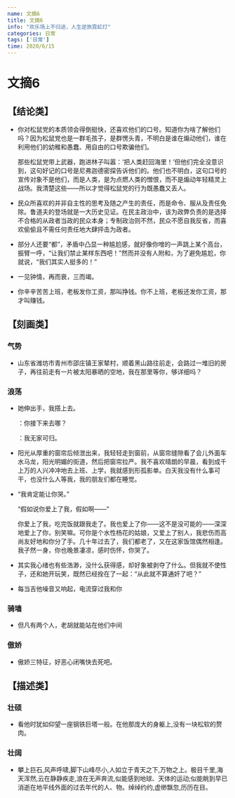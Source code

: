 ```yaml
---
name: 文摘6
title: 文摘6
info: "欢乐场上不归途，人生逆旅霓虹灯"
categories: 日常
tags: ['日常']
time: 2020/6/15
---
```


# 文摘6

## 【结论类】

- 你对松鼠党的本质领会得倒挺快，还喜欢他们的口号。知道你为啥了解他们吗？因为松鼠党也是一群毛孩子，是群愣头青，不明白是谁在煽动他们，谁在利用他们的幼稚和愚蠢、用自由的口号欺骗他们。

  那些松鼠党带上武器，跑进林子叫嚣：‘把人类赶回海里！’但他们完全没意识到，这句好记的口号是尼弗迦德密探告诉他们的。他们也不明白，这句口号的宣传对象不是他们，而是人类，是为点燃人类的憎恨，而不是煽动年轻精灵上战场。我清楚这些——所以才觉得松鼠党的行为既愚蠢又丢人。

- 民众所喜欢的并非自主性的思考及随之产生的责任，而是命令、服从及责任免除。鲁道夫的登场就是一大历史见证。在民主政治中，该为政弊负责的是选择不合格的从政者当政的民众本身；专制政治则不然，民众不愿自我反省，而喜欢偷偷且不需任何责任地大肆抨击为政者。

- 部分人还要“都”，矛盾中凸显一种尴尬感，就好像你噌的一声跳上某个高台，振臂一呼，“让我们禁止某样东西吧！”然而并没有人附和，为了避免尴尬，你就说，“我们其实人挺多的！”

- 一见钟情，再而衰，三而竭。

- 你辛辛苦苦上班，老板发你工资，那叫挣钱。你不上班，老板还发你工资，那才叫赚钱。

## 【刻画类】

### 气势

- 山东省潍坊市青州市邵庄镇王家辇村，顺着黑山路往前走，会路过一堆旧的房子，再往前走有一片被太阳暴晒的空地，我在那里等你，够详细吗？

### 浪荡

- 她伸出手，我撘上去。

  ：你接下来去哪？

  ：我无家可归。

- 阳光从厚重的窗帘后倾泄出来，我轻轻走到窗前，从窗帘缝隙看了会儿外面车水马龙，阳光明媚的街道，然后把窗帘拉严。我不喜欢晴朗的早晨，看到成千上万的人兴冲冲地去上班、上学，我就感到形孤影单。白天我没有什么事可干，也没什么人等我，我的朋友们都在睡觉。

- “我肯定能让你哭。”

  “假如说你爱上了我，假如啊——”

  你爱上了我，吃完饭就跟我走了。我也爱上了你——这不是没可能的——深深地爱上了你，别笑嘛。可你是个水性杨花的姑娘，又爱上了别人，我悲伤而高尚友好地和你分了手。几十年过去了，我们都老了，又在这家饭馆偶然相逢。我孑然一身，你也晚景凄凉，感时伤怀，你哭了。
  
- 其实我心绪也有些浩渺，没什么获得感，却好象被剥夺了什么。但我就不使性子，还和她开玩笑，既然已经拴在了一起：“从此就不算通奸了吧？”

- 每当吉他噪音又响起，电流穿过我和你

### 骑墙

- 但凡有两个人，老胡就能站在他们中间

### 傲娇

- 傲娇三特征，好恶心闭嘴快去死吧。

## 【描述类】

### 壮硕

- 看他时犹如仰望一座钢铁巨塔一般。在他那庞大的身躯上,没有一块松软的赘肉。

### 壮阔

- 攀上巨石,风声呼啸,脚下山峰尽小,人如立于青天之下,万物之上。极目千里,海天浑然,云在静静疾走,浪在无声奔流,似能感到地球、天体的运动;似能眺到早已消逝在地平线外面的过去年代的人、物。绰绰约约,虚缈飘忽,历历在目。

